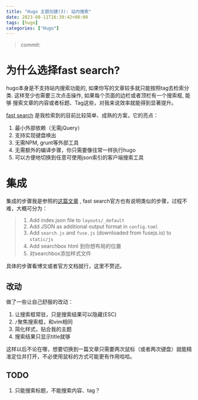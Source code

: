 ```yaml
---
title: "Hugo 主题创建(3): 站内搜索"
date: 2023-08-11T16:39:42+08:00
tags: [hugo]
categories: ["Hugo"]
---
```


> commit: 

# 为什么选择fast search?
hugo本身是不支持站内搜索功能的, 如果你写的文章较多就只能按照tag去检索分类.
这样至少也需要三次点击操作, 如果每个页面的边栏或者顶栏有一个搜索框, 能够
搜索文章的内容或者标题、Tag这些，对我来说效率就能得到显著提升。

[fast search](https://gist.github.com/cmod/5410eae147e4318164258742dd053993)
是我检索到的目前比较简单、成熟的方案，它的亮点：
1. 最小外部依赖（无需jQuery）
2. 支持实现键盘唤出
3. 无需NPM, grunt等外部工具
4. 无需额外的编译步骤，你只需要像往常一样执行hugo
5. 可以方便地切换到任意可使用json索引的客户端搜索工具

# 集成
集成的步骤我是参照的[这篇文章](https://ttys3.dev/blog/hugo-fast-search)
, fast search官方也有说明类似的步骤，过程不难，大概可分为：
> 1. Add index.json file to `layouts/_default`
> 2. Add JSON as additional output format in `config.toml`
> 3. Add `search.js` and `fuse.js` (downloaded from fusejs.io) to `static/js`
>4. Add searchbox html 到你想布局的位置
>5. 对searchbox添加样式文件

具体的步骤看博文或者官方文档就行，这里不赘述。


## 改动
做了一些让自己舒服的改动：
1. 让搜索框常驻，只是搜索结果可以隐藏(ESC)
2. `/`聚焦搜索框，和vim相同
3. 简化样式，贴合我的主题
4. 搜索结果只显示title就够

这样以后不论在哪，想要切换到一篇文章只需要两次鼠标（或者两次键盘）就能精准定位并打开，不必使用鼠标的方式可能更有作用哈哈。

## TODO
1. 只能搜索标题，不能搜索内容、tag？
